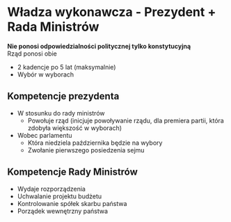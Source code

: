 # Władza wykonawcza - Prezydent + Rada Ministrów
**Nie ponosi odpowiedzialności politycznej tylko konstytucyjną**  
Rząd ponosi obie  

- 2 kadencje po 5 lat (maksymalnie)
- Wybór w wyborach

## Kompetencje prezydenta
- W stosunku do rady ministrów
	- Powołuje rząd (inicjuje powoływanie rządu, dla premiera partii, która zdobyła większość w wyborach)
- Wobec parlamentu
	- Która niedziela października będzie na wybory
	- Zwołanie pierwszego posiedzenia sejmu

## Kompetencje Rady Ministrów
- Wydaje rozporządzenia
- Uchwalanie projektu budżetu
- Kontrolowanie spółek skarbu państwa
- Porządek wewnętrzny państwa
